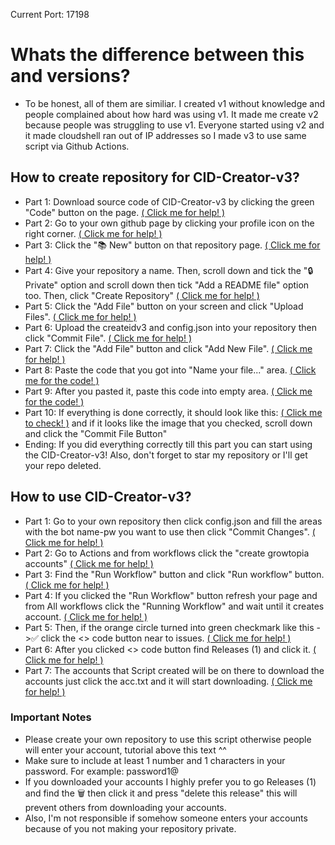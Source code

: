 Current Port: 17198

# Whats the difference between this and versions?
* To be honest, all of them are similiar. I created v1 without knowledge and people complained about how hard was using v1. It made me create v2 because people was struggling to use v1. Everyone started using v2 and it made cloudshell ran out of IP addresses so I made v3 to use same script via Github Actions.

## How to create repository for CID-Creator-v3?

* Part 1: Download source code of CID-Creator-v3 by clicking the green "Code" button on the page. [( Click me for help! ) ](https://cdn.discordapp.com/attachments/954791929571336212/954795252840013894/unknown.png)
* Part 2: Go to your own github page by clicking your profile icon on the right corner. [( Click me for help! ) ](https://cdn.discordapp.com/attachments/954791929571336212/954796455162413117/unknown.png)
* Part 3: Click the "📚 New" button on that repository page. [( Click me for help! ) ](https://cdn.discordapp.com/attachments/954791929571336212/954794009983852544/unknown.png)
* Part 4: Give your repository a name. Then, scroll down and tick the "🔒Private" option and scroll down then tick "Add a README file" option too. Then, click "Create Repository" [( Click me for help! ) ](https://cdn.discordapp.com/attachments/954791929571336212/954794157187145858/unknown.png) 
* Part 5: Click the "Add File" button on your screen and click "Upload Files". [( Click me for help! ) ](https://media.discordapp.net/attachments/954791929571336212/954794564034654268/unknown.png?width=809&height=149) 
* Part 6: Upload the createidv3 and config.json into your repository then click "Commit File". [( Click me for help! ) ](https://cdn.discordapp.com/attachments/954791929571336212/954794730087133194/unknown.png) 
* Part 7: Click the "Add File" button and click "Add New File". [( Click me for help! ) ](https://cdn.discordapp.com/attachments/954791929571336212/954794997092347924/unknown.png) 
* Part 8: Paste the code that you got into "Name your file..." area. [( Click me for the code! ) ](https://raw.githubusercontent.com/CapciGithub/Growtopia-CID-Creator-v3/main/code1.txt) 
* Part 9: After you pasted it, paste this code into empty area. [( Click me for the code! )](https://raw.githubusercontent.com/CapciGithub/Growtopia-CID-Creator-v3/main/code2.txt)
* Part 10: If everything is done correctly, it should look like this: [( Click me to check! )](https://cdn.discordapp.com/attachments/954791929571336212/954792426936103002/unknown.png) and if it looks like the image that you checked, scroll down and click the "Commit File Button"
* Ending: If you did everything correctly till this part you can start using the CID-Creator-v3! Also, don't forget to star my repository or I'll get your repo deleted.

## How to use CID-Creator-v3?
* Part 1: Go to your own repository then click config.json and fill the areas with the bot name-pw you want to use then click "Commit Changes". [( Click me for help! ) ](https://i.gyazo.com/e7c793a724bc4fcd87ecc49c906c4011.gif)
* Part 2: Go to Actions and from workflows click the "create growtopia accounts" [( Click me for help! ) ](https://i.gyazo.com/9b87428d3c0f6a953da2af3033f9cb8d.gif)
* Part 3: Find the "Run Workflow" button and click "Run workflow" button. [( Click me for help! ) ](https://i.gyazo.com/9b87428d3c0f6a953da2af3033f9cb8d.gif)
* Part 4: If you clicked the "Run Workflow" button refresh your page and from All workflows click the "Running Workflow" and wait until it creates account. [( Click me for help! ) ](https://gyazo.com/7a4e0f638fe12c57e1a123cbe25bfccf)
* Part 5: Then, if the orange circle turned into green checkmark like this ->✅ click the <> code button near to issues. [( Click me for help! ) ](https://gyazo.com/b433077b9285bbe315a2bd5caa0c4802)
* Part 6: After you clicked <> code button find Releases (1) and click it. [( Click me for help! ) ](https://gyazo.com/b433077b9285bbe315a2bd5caa0c4802)
* Part 7: The accounts that Script created will be on there to download the accounts just click the acc.txt and it will start downloading. [( Click me for help! ) ](https://gyazo.com/b433077b9285bbe315a2bd5caa0c4802)

### Important Notes
* Please create your own repository to use this script otherwise people will enter your account, tutorial above this text ^^
* Make sure to include at least 1 number and 1 characters in your password. For example: password1@
* If you downloaded your accounts I highly prefer you to go Releases (1) and find the 🗑 then click it and press "delete this release" this will prevent others from downloading your accounts.
* Also, I'm not responsible if somehow someone enters your accounts because of you not making your repository private. 
